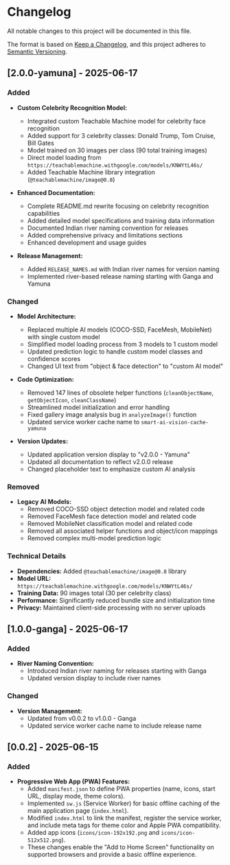 # Changelog

All notable changes to this project will be documented in this file.

The format is based on [Keep a Changelog](https://keepachangelog.com/en/1.0.0/),
and this project adheres to [Semantic Versioning](https://semver.org/spec/v2.0.0.html).

## [2.0.0-yamuna] - 2025-06-17

### Added

- **Custom Celebrity Recognition Model:**
  - Integrated custom Teachable Machine model for celebrity face recognition
  - Added support for 3 celebrity classes: Donald Trump, Tom Cruise, Bill Gates
  - Model trained on 30 images per class (90 total training images)
  - Direct model loading from `https://teachablemachine.withgoogle.com/models/KNWYtL46s/`
  - Added Teachable Machine library integration (`@teachablemachine/image@0.8`)

- **Enhanced Documentation:**
  - Complete README.md rewrite focusing on celebrity recognition capabilities
  - Added detailed model specifications and training data information
  - Documented Indian river naming convention for releases
  - Added comprehensive privacy and limitations sections
  - Enhanced development and usage guides

- **Release Management:**
  - Added `RELEASE_NAMES.md` with Indian river names for version naming
  - Implemented river-based release naming starting with Ganga and Yamuna

### Changed

- **Model Architecture:**
  - Replaced multiple AI models (COCO-SSD, FaceMesh, MobileNet) with single custom model
  - Simplified model loading process from 3 models to 1 custom model
  - Updated prediction logic to handle custom model classes and confidence scores
  - Changed UI text from "object & face detection" to "custom AI model"

- **Code Optimization:**
  - Removed 147 lines of obsolete helper functions (`cleanObjectName`, `getObjectIcon`, `cleanClassName`)
  - Streamlined model initialization and error handling
  - Fixed gallery image analysis bug in `analyzeImage()` function
  - Updated service worker cache name to `smart-ai-vision-cache-yamuna`

- **Version Updates:**
  - Updated application version display to "v2.0.0 - Yamuna"
  - Updated all documentation to reflect v2.0.0 release
  - Changed placeholder text to emphasize custom AI analysis

### Removed

- **Legacy AI Models:**
  - Removed COCO-SSD object detection model and related code
  - Removed FaceMesh face detection model and related code  
  - Removed MobileNet classification model and related code
  - Removed all associated helper functions and object/icon mappings
  - Removed complex multi-model prediction logic

### Technical Details

- **Dependencies:** Added `@teachablemachine/image@0.8` library
- **Model URL:** `https://teachablemachine.withgoogle.com/models/KNWYtL46s/`
- **Training Data:** 90 images total (30 per celebrity class)
- **Performance:** Significantly reduced bundle size and initialization time
- **Privacy:** Maintained client-side processing with no server uploads

## [1.0.0-ganga] - 2025-06-17

### Added

- **River Naming Convention:**
  - Introduced Indian river naming for releases starting with Ganga
  - Updated version display to include river names

### Changed

- **Version Management:**
  - Updated from v0.0.2 to v1.0.0 - Ganga
  - Updated service worker cache name to include release name

## [0.0.2] - 2025-06-15

### Added

- **Progressive Web App (PWA) Features:**
  - Added `manifest.json` to define PWA properties (name, icons, start URL, display mode, theme colors).
  - Implemented `sw.js` (Service Worker) for basic offline caching of the main application page (`index.html`).
  - Modified `index.html` to link the manifest, register the service worker, and include meta tags for theme color and Apple PWA compatibility.
  - Added app icons (`icons/icon-192x192.png` and `icons/icon-512x512.png`).
  - These changes enable the "Add to Home Screen" functionality on supported browsers and provide a basic offline experience.
